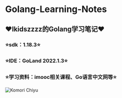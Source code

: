 # Golang-Learning-Notes

## ❤lkidszzzz的Golang学习笔记❤

### ⭐sdk：1.18.3⭐

### ⭐IDE：GoLand 2022.1.3⭐

### ⭐学习资料：imooc相关课程、Go语言中文网等⭐

![Komori Chiyu](https://i0.hdslb.com/bfs/album/a026356dfcd19e6a36aa2770e0d46875d5bbb87c.png)
